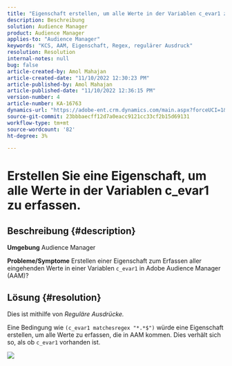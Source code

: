 ```yaml
---
title: "Eigenschaft erstellen, um alle Werte in der Variablen c_evar1 zu erfassen"
description: Beschreibung
solution: Audience Manager
product: Audience Manager
applies-to: "Audience Manager"
keywords: "KCS, AAM, Eigenschaft, Regex, regulärer Ausdruck"
resolution: Resolution
internal-notes: null
bug: false
article-created-by: Amol Mahajan
article-created-date: "11/10/2022 12:30:23 PM"
article-published-by: Amol Mahajan
article-published-date: "11/10/2022 12:36:15 PM"
version-number: 4
article-number: KA-16763
dynamics-url: "https://adobe-ent.crm.dynamics.com/main.aspx?forceUCI=1&pagetype=entityrecord&etn=knowledgearticle&id=afe65171-f360-ed11-9561-6045bd006268"
source-git-commit: 23bbbaecff12d7a0eacc9121cc33cf2b15d69131
workflow-type: tm+mt
source-wordcount: '82'
ht-degree: 3%

---
```


# Erstellen Sie eine Eigenschaft, um alle Werte in der Variablen c_evar1 zu erfassen.

## Beschreibung {#description}

<b>Umgebung</b>
Audience Manager


<b>Probleme/Symptome</b>
Erstellen einer Eigenschaft zum Erfassen aller eingehenden Werte in einer Variablen `c_evar1` in Adobe Audience Manager (AAM)?


## Lösung {#resolution}


Dies ist mithilfe von *Reguläre Ausdrücke.*

Eine Bedingung wie `(c_evar1 matchesregex "*.*$")` würde eine Eigenschaft erstellen, um alle Werte zu erfassen, die in AAM kommen. Dies verhält sich so, als ob `c_evar1` vorhanden ist.



![](assets/1b1452cb-a86b-eb11-a812-00224803aaf7.png)

